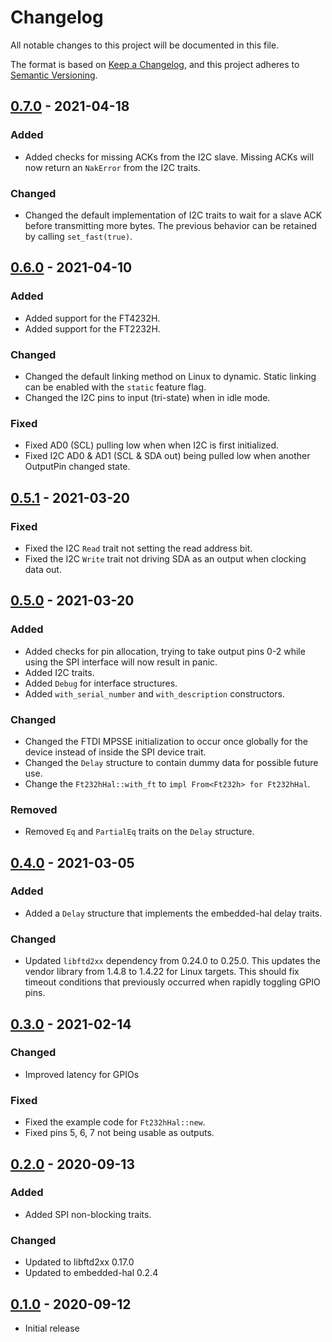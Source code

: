 # Changelog
All notable changes to this project will be documented in this file.

The format is based on [Keep a Changelog](https://keepachangelog.com/en/1.0.0/),
and this project adheres to [Semantic Versioning](https://semver.org/spec/v2.0.0.html).

## [0.7.0] - 2021-04-18
### Added
- Added checks for missing ACKs from the I2C slave.
  Missing ACKs will now return an `NakError` from the I2C traits.

### Changed
- Changed the default implementation of I2C traits to wait for a slave ACK
  before transmitting more bytes.  The previous behavior can be retained by
  calling `set_fast(true)`.

## [0.6.0] - 2021-04-10
### Added
- Added support for the FT4232H.
- Added support for the FT2232H.

### Changed
- Changed the default linking method on Linux to dynamic.
  Static linking can be enabled with the `static` feature flag.
- Changed the I2C pins to input (tri-state) when in idle mode.

### Fixed
- Fixed AD0 (SCL) pulling low when when I2C is first initialized.
- Fixed I2C AD0 & AD1 (SCL & SDA out) being pulled low when another OutputPin
  changed state.

## [0.5.1] - 2021-03-20
### Fixed
- Fixed the I2C `Read` trait not setting the read address bit.
- Fixed the I2C `Write` trait not driving SDA as an output when clocking data
  out.

## [0.5.0] - 2021-03-20
### Added
- Added checks for pin allocation, trying to take output pins 0-2 while using
  the SPI interface will now result in panic.
- Added I2C traits.
- Added `Debug` for interface structures.
- Added `with_serial_number` and `with_description` constructors.

### Changed
- Changed the FTDI MPSSE initialization to occur once globally for the device
  instead of inside the SPI device trait.
- Changed the `Delay` structure to contain dummy data for possible future use.
- Change the `Ft232hHal::with_ft` to `impl From<Ft232h> for Ft232hHal`.

### Removed
- Removed `Eq` and `PartialEq` traits on the `Delay` structure.

## [0.4.0] - 2021-03-05
### Added
- Added a `Delay` structure that implements the embedded-hal delay traits.

### Changed
- Updated `libftd2xx` dependency from 0.24.0 to 0.25.0.
  This updates the vendor library from 1.4.8 to 1.4.22 for Linux targets.
  This should fix timeout conditions that previously occurred when rapidly
  toggling GPIO pins.

## [0.3.0] - 2021-02-14
### Changed
- Improved latency for GPIOs

### Fixed
- Fixed the example code for `Ft232hHal::new`.
- Fixed pins 5, 6, 7 not being usable as outputs.

## [0.2.0] - 2020-09-13
### Added
- Added SPI non-blocking traits.

### Changed
- Updated to libftd2xx 0.17.0
- Updated to embedded-hal 0.2.4

## [0.1.0] - 2020-09-12
- Initial release

[Unreleased]: https://github.com/newAM/ftd2xx-embedded-hal/compare/v0.7.0...HEAD
[0.7.0]: https://github.com/newAM/ftd2xx-embedded-hal/compare/v0.6.0...v0.7.0
[0.6.0]: https://github.com/newAM/ftd2xx-embedded-hal/compare/v0.5.1...v0.6.0
[0.5.1]: https://github.com/newAM/ftd2xx-embedded-hal/compare/v0.5.0...v0.5.1
[0.5.0]: https://github.com/newAM/ftd2xx-embedded-hal/compare/v0.4.0...v0.5.0
[0.4.0]: https://github.com/newAM/ftd2xx-embedded-hal/compare/v0.3.0...v0.4.0
[0.3.0]: https://github.com/newAM/ftd2xx-embedded-hal/compare/v0.2.0...v0.3.0
[0.2.0]: https://github.com/newAM/ftd2xx-embedded-hal/compare/v0.1.0...v0.2.0
[0.1.0]: https://github.com/newAM/ftd2xx-embedded-hal/releases/tag/v0.1.0
